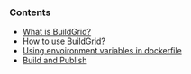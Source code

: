 

### Contents

*   [What is BuildGrid?](#what-is-buildgrid)
*   [How to use BuildGrid?](#how-to-use-buildgrid)
*   [Using envoironment variables in dockerfile](#env-var)
*   [Build and Publish](#build-and-publish)

